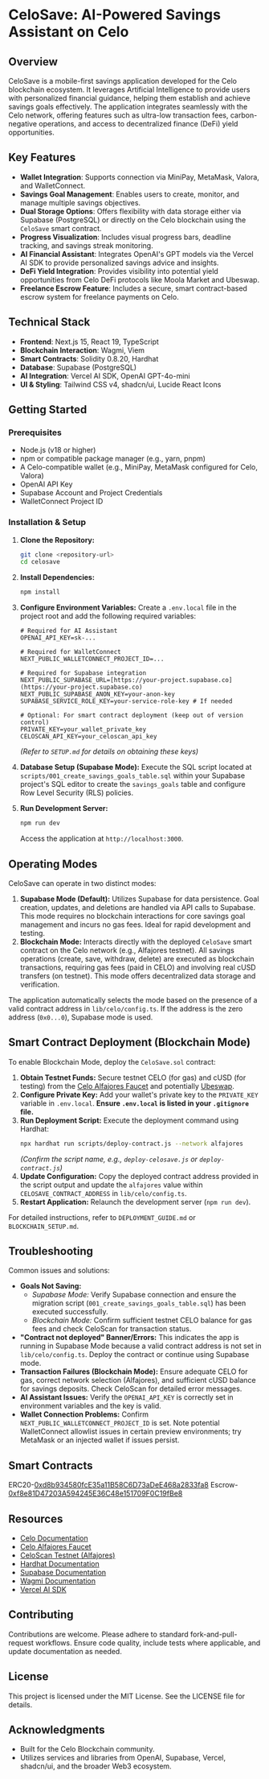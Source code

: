 # CeloSave: AI-Powered Savings Assistant on Celo

## Overview

CeloSave is a mobile-first savings application developed for the Celo blockchain ecosystem. It leverages Artificial Intelligence to provide users with personalized financial guidance, helping them establish and achieve savings goals effectively. The application integrates seamlessly with the Celo network, offering features such as ultra-low transaction fees, carbon-negative operations, and access to decentralized finance (DeFi) yield opportunities.

## Key Features

* **Wallet Integration**: Supports connection via MiniPay, MetaMask, Valora, and WalletConnect.
* **Savings Goal Management**: Enables users to create, monitor, and manage multiple savings objectives.
* **Dual Storage Options**: Offers flexibility with data storage either via Supabase (PostgreSQL) or directly on the Celo blockchain using the `CeloSave` smart contract.
* **Progress Visualization**: Includes visual progress bars, deadline tracking, and savings streak monitoring.
* **AI Financial Assistant**: Integrates OpenAI's GPT models via the Vercel AI SDK to provide personalized savings advice and insights.
* **DeFi Yield Integration**: Provides visibility into potential yield opportunities from Celo DeFi protocols like Moola Market and Ubeswap.
* **Freelance Escrow Feature**: Includes a secure, smart contract-based escrow system for freelance payments on Celo.

## Technical Stack

* **Frontend**: Next.js 15, React 19, TypeScript
* **Blockchain Interaction**: Wagmi, Viem
* **Smart Contracts**: Solidity 0.8.20, Hardhat
* **Database**: Supabase (PostgreSQL)
* **AI Integration**: Vercel AI SDK, OpenAI GPT-4o-mini
* **UI & Styling**: Tailwind CSS v4, shadcn/ui, Lucide React Icons

## Getting Started

### Prerequisites

* Node.js (v18 or higher)
* npm or compatible package manager (e.g., yarn, pnpm)
* A Celo-compatible wallet (e.g., MiniPay, MetaMask configured for Celo, Valora)
* OpenAI API Key
* Supabase Account and Project Credentials
* WalletConnect Project ID

### Installation & Setup

1.  **Clone the Repository:**
    ```bash
    git clone <repository-url>
    cd celosave
    ```

2.  **Install Dependencies:**
    ```bash
    npm install
    ```

3.  **Configure Environment Variables:**
    Create a `.env.local` file in the project root and add the following required variables:
    ```env
    # Required for AI Assistant
    OPENAI_API_KEY=sk-...

    # Required for WalletConnect
    NEXT_PUBLIC_WALLETCONNECT_PROJECT_ID=...

    # Required for Supabase integration
    NEXT_PUBLIC_SUPABASE_URL=[https://your-project.supabase.co](https://your-project.supabase.co)
    NEXT_PUBLIC_SUPABASE_ANON_KEY=your-anon-key
    SUPABASE_SERVICE_ROLE_KEY=your-service-role-key # If needed

    # Optional: For smart contract deployment (keep out of version control)
    PRIVATE_KEY=your_wallet_private_key
    CELOSCAN_API_KEY=your_celoscan_api_key
    ```
    *(Refer to `SETUP.md` for details on obtaining these keys)*

4.  **Database Setup (Supabase Mode):**
    Execute the SQL script located at `scripts/001_create_savings_goals_table.sql` within your Supabase project's SQL editor to create the `savings_goals` table and configure Row Level Security (RLS) policies.

5.  **Run Development Server:**
    ```bash
    npm run dev
    ```
    Access the application at `http://localhost:3000`.

## Operating Modes

CeloSave can operate in two distinct modes:

1.  **Supabase Mode (Default):** Utilizes Supabase for data persistence. Goal creation, updates, and deletions are handled via API calls to Supabase. This mode requires no blockchain interactions for core savings goal management and incurs no gas fees. Ideal for rapid development and testing.
2.  **Blockchain Mode:** Interacts directly with the deployed `CeloSave` smart contract on the Celo network (e.g., Alfajores testnet). All savings operations (create, save, withdraw, delete) are executed as blockchain transactions, requiring gas fees (paid in CELO) and involving real cUSD transfers (on testnet). This mode offers decentralized data storage and verification.

The application automatically selects the mode based on the presence of a valid contract address in `lib/celo/config.ts`. If the address is the zero address (`0x0...0`), Supabase mode is used.

## Smart Contract Deployment (Blockchain Mode)

To enable Blockchain Mode, deploy the `CeloSave.sol` contract:

1.  **Obtain Testnet Funds:** Secure testnet CELO (for gas) and cUSD (for testing) from the [Celo Alfajores Faucet](https://faucet.celo.org/alfajores) and potentially [Ubeswap](https://app.ubeswap.org/).
2.  **Configure Private Key:** Add your wallet's private key to the `PRIVATE_KEY` variable in `.env.local`. **Ensure `.env.local` is listed in your `.gitignore` file.**
3.  **Run Deployment Script:** Execute the deployment command using Hardhat:
    ```bash
    npx hardhat run scripts/deploy-contract.js --network alfajores
    ```
    *(Confirm the script name, e.g., `deploy-celosave.js` or `deploy-contract.js`)*
4.  **Update Configuration:** Copy the deployed contract address provided in the script output and update the `alfajores` value within `CELOSAVE_CONTRACT_ADDRESS` in `lib/celo/config.ts`.
5.  **Restart Application:** Relaunch the development server (`npm run dev`).

For detailed instructions, refer to `DEPLOYMENT_GUIDE.md` or `BLOCKCHAIN_SETUP.md`.

## Troubleshooting

Common issues and solutions:

* **Goals Not Saving:**
    * *Supabase Mode:* Verify Supabase connection and ensure the migration script (`001_create_savings_goals_table.sql`) has been executed successfully.
    * *Blockchain Mode:* Confirm sufficient testnet CELO balance for gas fees and check CeloScan for transaction status.
* **"Contract not deployed" Banner/Errors:** This indicates the app is running in Supabase Mode because a valid contract address is not set in `lib/celo/config.ts`. Deploy the contract or continue using Supabase mode.
* **Transaction Failures (Blockchain Mode):** Ensure adequate CELO for gas, correct network selection (Alfajores), and sufficient cUSD balance for savings deposits. Check CeloScan for detailed error messages.
* **AI Assistant Issues:** Verify the `OPENAI_API_KEY` is correctly set in environment variables and the key is valid.
* **Wallet Connection Problems:** Confirm `NEXT_PUBLIC_WALLETCONNECT_PROJECT_ID` is set. Note potential WalletConnect allowlist issues in certain preview environments; try MetaMask or an injected wallet if issues persist.

## Smart Contracts
ERC20-[0xd8b934580fcE35a11B58C6D73aDeE468a2833fa8](https://celo-alfajores.blockscout.com/address/0xf8e81D47203A594245E36C48e151709F0C19fBe8)
Escrow-[0xf8e81D47203A594245E36C48e151709F0C19fBe8](https://celo-alfajores.blockscout.com/address/0xf8e81D47203A594245E36C48e151709F0C19fBe8)

## Resources

* [Celo Documentation](https://docs.celo.org)
* [Celo Alfajores Faucet](https://faucet.celo.org/alfajores)
* [CeloScan Testnet (Alfajores)](https://alfajores.celoscan.io)
* [Hardhat Documentation](https://hardhat.org/docs)
* [Supabase Documentation](https://supabase.com/docs)
* [Wagmi Documentation](https://wagmi.sh)
* [Vercel AI SDK](https://sdk.vercel.ai/docs)

## Contributing

Contributions are welcome. Please adhere to standard fork-and-pull-request workflows. Ensure code quality, include tests where applicable, and update documentation as needed.

## License

This project is licensed under the MIT License. See the LICENSE file for details.

## Acknowledgments

* Built for the Celo Blockchain community.
* Utilizes services and libraries from OpenAI, Supabase, Vercel, shadcn/ui, and the broader Web3 ecosystem.
